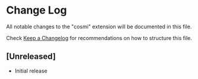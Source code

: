 # Change Log

All notable changes to the "cosmi" extension will be documented in this file.

Check [Keep a Changelog](http://keepachangelog.com/) for recommendations on how to structure this file.

## [Unreleased]

- Initial release